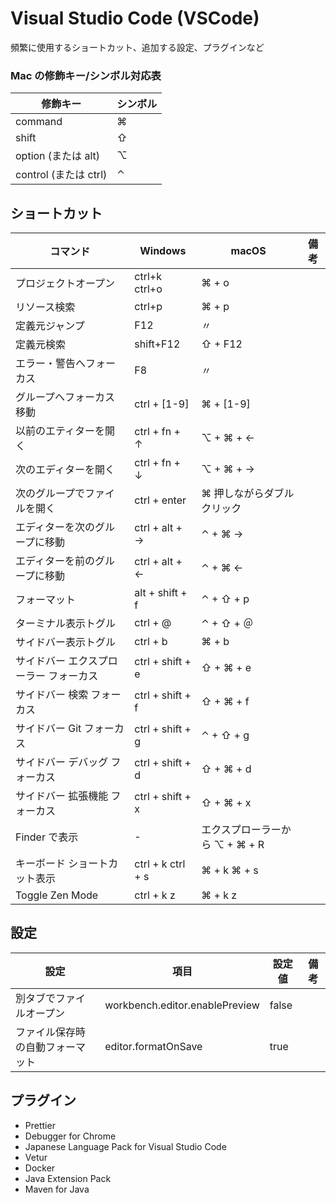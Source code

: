 # Visual Studio Code (VSCode)

頻繁に使用するショートカット、追加する設定、プラグインなど

### Mac の修飾キー/シンボル対応表

| 修飾キー              | シンボル |
| --------------------- | -------- |
| command               | ⌘        |
| shift                 | ⇧        |
| option (または alt)   | ⌥        |
| control (または ctrl) | ⌃        |

## ショートカット

| コマンド                               | Windows           | macOS                          | 備考 |
| -------------------------------------- | ----------------- | ------------------------------ | ---- |
| プロジェクトオープン                   | ctrl+k ctrl+o     | ⌘ + o                          |      |
| リソース検索                           | ctrl+p            | ⌘ + p                          |      |
| 定義元ジャンプ                         | F12               | 〃                             |      |
| 定義元検索                             | shift+F12         | ⇧ + F12                        |      |
| エラー・警告へフォーカス               | F8                | 〃                             |      |
| グループへフォーカス移動               | ctrl + [1-9]      | ⌘ + [1-9]                      |      |
| 以前のエティターを開く                 | ctrl + fn + ↑     | ⌥ + ⌘ + ←                      |      |
| 次のエディターを開く                   | ctrl + fn + ↓     | ⌥ + ⌘ + →                      |      |
| 次のグループでファイルを開く           | ctrl + enter      | ⌘ 押しながらダブルクリック     |      |
| エディターを次のグループに移動         | ctrl + alt + →    | ⌃ + ⌘ →                        |      |
| エディターを前のグループに移動         | ctrl + alt + ←    | ⌃ + ⌘ ←                        |      |
| フォーマット                           | alt + shift + f   | ⌃ + ⇧ + p                      |      |
| ターミナル表示トグル                   | ctrl + @          | ⌃ + ⇧ + ＠                     |      |
| サイドバー表示トグル                   | ctrl + b          | ⌘ + b                          |      |
| サイドバー エクスプローラー フォーカス | ctrl + shift + e  | ⇧ + ⌘ + e                      |      |
| サイドバー 検索 フォーカス             | ctrl + shift + f  | ⇧ + ⌘ + f                      |      |
| サイドバー Git フォーカス              | ctrl + shift + g  | ⌃ + ⇧ + g                      |      |
| サイドバー デバッグ フォーカス         | ctrl + shift + d  | ⇧ + ⌘ + d                      |      |
| サイドバー 拡張機能 フォーカス         | ctrl + shift + x  | ⇧ + ⌘ + x                      |      |
| Finder で表示                          | -                 | エクスプローラーから ⌥ + ⌘ + R |      |
| キーボード ショートカット表示          | ctrl + k ctrl + s | ⌘ + k ⌘ + s                    |      |
| Toggle Zen Mode                        | ctrl + k z        | ⌘ + k z                        |      |

## 設定

| 設定                             | 項目                           | 設定値 | 備考 |
| -------------------------------- | ------------------------------ | ------ | ---- |
| 別タブでファイルオープン         | workbench.editor.enablePreview | false  |
| ファイル保存時の自動フォーマット | editor.formatOnSave            | true   |

## プラグイン

- Prettier
- Debugger for Chrome
- Japanese Language Pack for Visual Studio Code
- Vetur
- Docker
- Java Extension Pack
- Maven for Java

